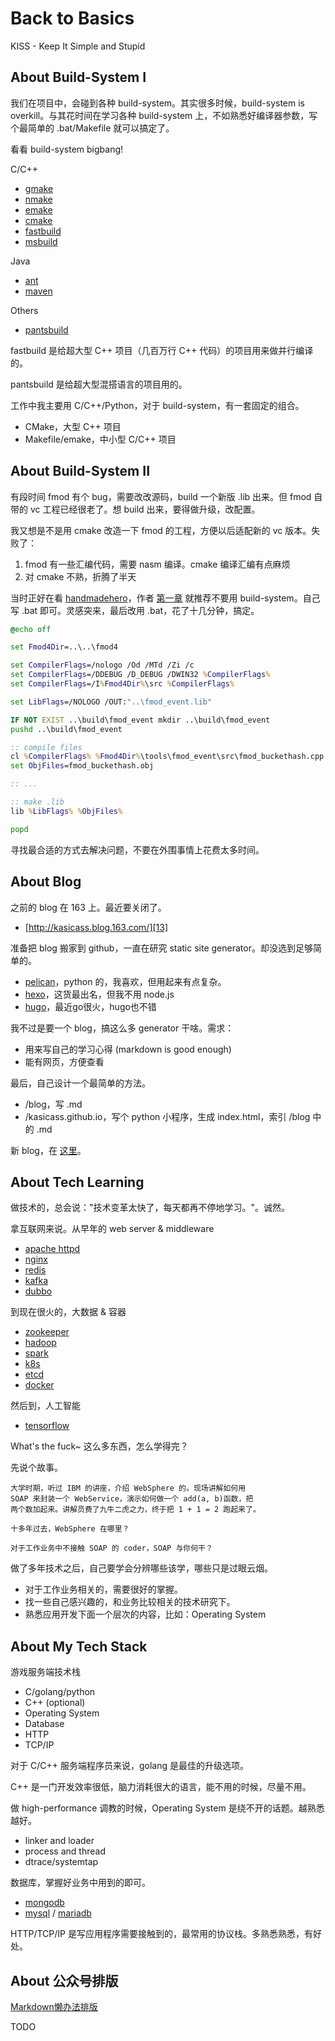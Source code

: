 # Back to Basics

KISS - Keep It Simple and Stupid

## About Build-System I

我们在项目中，会碰到各种 build-system。其实很多时候，build-system is overkill。与其花时间在学习各种 build-system 上，不如熟悉好编译器参数，写个最简单的 .bat/Makefile 就可以搞定了。

看看 build-system bigbang!

C/C++

* [gmake][3]
* [nmake][12]
* [emake][9]
* [cmake][4]
* [fastbuild][5]
* [msbuild][6]

Java

* [ant][1]
* [maven][2]

Others

* [pantsbuild][7]

fastbuild 是给超大型 C++ 项目（几百万行 C++ 代码）的项目用来做并行编译的。

pantsbuild 是给超大型混搭语言的项目用的。

工作中我主要用 C/C++/Python，对于 build-system，有一套固定的组合。

* CMake，大型 C++ 项目
* Makefile/emake，中小型 C/C++ 项目

## About Build-System II

有段时间 fmod 有个 bug，需要改改源码，build 一个新版 .lib 出来。但 fmod 自带的 vc 工程已经很老了。想 build 出来，要得做升级，改配置。

我又想是不是用 cmake 改造一下 fmod 的工程，方便以后适配新的 vc 版本。失败了：

1. fmod 有一些汇编代码，需要 nasm 编译。cmake 编译汇编有点麻烦
2. 对 cmake 不熟，折腾了半天

当时正好在看 [handmadehero][10]，作者 [第一章][11] 就推荐不要用 build-system。自己写 .bat 即可。灵感突来，最后改用 .bat，花了十几分钟，搞定。

```bat
@echo off

set Fmod4Dir=..\..\fmod4

set CompilerFlags=/nologo /Od /MTd /Zi /c
set CompilerFlags=/DDEBUG /D_DEBUG /DWIN32 %CompilerFlags%
set CompilerFlags=/I%Fmod4Dir%\src %CompilerFlags%

set LibFlags=/NOLOGO /OUT:"..\fmod_event.lib"

IF NOT EXIST ..\build\fmod_event mkdir ..\build\fmod_event
pushd ..\build\fmod_event

:: compile files
cl %CompilerFlags% %Fmod4Dir%\tools\fmod_event\src\fmod_buckethash.cpp
set ObjFiles=fmod_buckethash.obj

:: ...

:: make .lib
lib %LibFlags% %ObjFiles%

popd
```

寻找最合适的方式去解决问题，不要在外围事情上花费太多时间。

## About Blog

之前的 blog 在 163 上。最近要关闭了。

* [http://kasicass.blog.163.com/][13]

准备把 blog 搬家到 github，一直在研究 static site generator。却没选到足够简单的。

* [pelican][14]，python 的，我喜欢，但用起来有点复杂。
* [hexo][15]，这货最出名，但我不用 node.js
* [hugo][16]，最近go很火，hugo也不错

我不过是要一个 blog，搞这么多 generator 干啥。需求：

* 用来写自己的学习心得 (markdown is good enough)
* 能有网页，方便查看

最后，自己设计一个最简单的方法。

* /blog，写 .md
* /kasicass.github.io，写个 python 小程序，生成 index.html，索引 /blog 中的 .md

新 blog，在 [这里][17]。

## About Tech Learning

做技术的，总会说："技术变革太快了，每天都再不停地学习。"。诚然。

拿互联网来说。从早年的 web server & middleware

* [apache httpd][18]
* [nginx][19]
* [redis][20] 
* [kafka][21]
* [dubbo][22]

到现在很火的，大数据 & 容器

* [zookeeper][27]
* [hadoop][23]
* [spark][24]
* [k8s][25]
* [etcd][26]
* [docker][29]

然后到，人工智能

* [tensorflow][28]

What's the fuck~ 这么多东西，怎么学得完？

先说个故事。

```
大学时期，听过 IBM 的讲座，介绍 WebSphere 的。现场讲解如何用
SOAP 来封装一个 WebService，演示如何做一个 add(a, b)函数，把
两个数加起来。讲解员费了九牛二虎之力，终于把 1 + 1 = 2 跑起来了。

十多年过去，WebSphere 在哪里？

对于工作业务中不接触 SOAP 的 coder，SOAP 与你何干？
```

做了多年技术之后，自己要学会分辨哪些该学，哪些只是过眼云烟。

* 对于工作业务相关的，需要很好的掌握。
* 找一些自己感兴趣的，和业务比较相关的技术研究下。
* 熟悉应用开发下面一个层次的内容，比如：Operating System

## About My Tech Stack

游戏服务端技术栈

* C/golang/python
* C++ (optional)
* Operating System
* Database
* HTTP
* TCP/IP

对于 C/C++ 服务端程序员来说，golang 是最佳的升级选项。

C++ 是一门开发效率很低，脑力消耗很大的语言，能不用的时候，尽量不用。

做 high-performance 调教的时候，Operating System 是绕不开的话题。越熟悉越好。

* linker and loader
* process and thread
* dtrace/systemtap

数据库，掌握好业务中用到的即可。

* [mongodb][30]
* [mysql][31] / [mariadb][32]

HTTP/TCP/IP 是写应用程序需要接触到的，最常用的协议栈。多熟悉熟悉，有好处。

## About 公众号排版

[Markdown懒办法排版][8]

TODO


[1]:http://ant.apache.org/
[2]:http://maven.apache.org/
[3]:https://www.gnu.org/software/make/
[4]:https://cmake.org/
[5]:www.fastbuild.org/
[6]:https://github.com/Microsoft/msbuild
[7]:https://www.pantsbuild.org/
[8]:https://www.jianshu.com/p/b09125018c04
[9]:https://github.com/skywind3000/emake
[10]:https://handmadehero.org/
[11]:https://hero.handmade.network/episode/code/day001/
[12]:https://docs.microsoft.com/en-us/cpp/build/nmake-reference?view=vs-2017
[13]:http://kasicass.blog.163.com/
[14]:https://blog.getpelican.com/
[15]:https://hexo.io/
[16]:https://gohugo.io/
[17]:https://kasicass.github.io/
[18]:https://httpd.apache.org/
[19]:https://nginx.org/en/
[20]:https://redis.io/
[21]:http://kafka.apache.org/
[22]:http://dubbo.apache.org/en-us/
[23]:https://hadoop.apache.org/
[24]:https://spark.apache.org/
[25]:https://kubernetes.io/
[26]:https://coreos.com/etcd/
[27]:https://zookeeper.apache.org/
[28]:https://www.tensorflow.org
[29]:https://www.docker.com/
[30]:https://www.mongodb.com/
[31]:https://www.mysql.com/
[32]:https://mariadb.org/